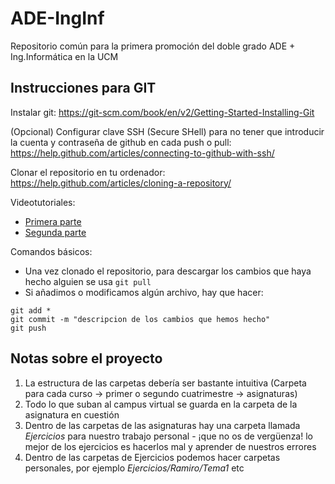 # ADE-IngInf

Repositorio común para la primera promoción del doble grado ADE + Ing.Informática en la UCM


## Instrucciones para GIT

Instalar git: https://git-scm.com/book/en/v2/Getting-Started-Installing-Git

(Opcional) Configurar clave SSH (Secure SHell) para no tener que introducir la cuenta y contraseña de github en cada push o pull: https://help.github.com/articles/connecting-to-github-with-ssh/

Clonar el repositorio en tu ordenador: https://help.github.com/articles/cloning-a-repository/

Videotutoriales:
  - [Primera parte](https://www.youtube.com/watch?v=0EN2wKHRcTY)
  - [Segunda parte](https://www.youtube.com/watch?v=BncoKRD0jUI)

Comandos básicos:
  - Una vez clonado el repositorio, para descargar los cambios que haya hecho alguien se usa `git pull`
  - Si añadimos o modificamos algún archivo, hay que hacer:
  ```
  git add *
  git commit -m "descripcion de los cambios que hemos hecho"
  git push
  ```


 ## Notas sobre el proyecto

  1. La estructura de las carpetas debería ser bastante intuitiva (Carpeta para cada curso -> primer o segundo cuatrimestre -> asignaturas)
  2. Todo lo que suban al campus virtual se guarda en la carpeta de la asignatura en cuestión
  3. Dentro de las carpetas de las asignaturas hay una carpeta llamada _Ejercicios_ para nuestro trabajo personal - ¡que no os de vergüenza! lo mejor de los ejercicios es hacerlos mal y aprender de nuestros errores
  4. Dentro de las carpetas de Ejercicios podemos hacer carpetas personales, por ejemplo _Ejercicios/Ramiro/Tema1_ etc
